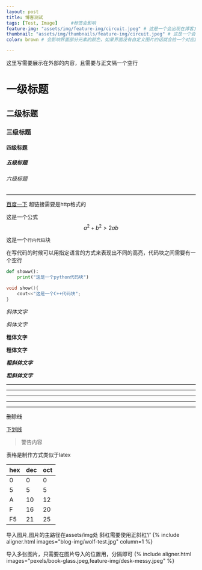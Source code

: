 ```yaml
---
layout: post
title: 博客测试
tags: [Test, Image]     #标签会影响
feature-img: "assets/img/feature-img/circuit.jpeg" # 这是一个会出现在博客文章内部的图片
thumbnail: "assets/img/thumbnails/feature-img/circuit.jpeg" # 这是一个会出现在博客外部的图片
color: brown # 会影响界面部分元素的颜色，如果界面没有自定义图片的话就会给一个对应颜色的图片

---
```


这里写需要展示在外部的内容，且需要与正文隔一个空行

# 一级标题
## 二级标题
### 三级标题
#### 四级标题
##### 五级标题
###### 六级标题
---

[百度一下](https://www.baidu.com) 超链接需要是http格式的

这是一个公式 $$ a^2+b^2 > 2ab $$

这是一个`行内代码`块

在写代码的时候可以用指定语言的方式来表现出不同的高亮，代码块之间需要有一个空行
```python
def showw():
    print("这是一个python代码块")
```

```c++
void show(){
    cout<<"这是一个C++代码块";
}
```

*斜体文字*

_斜体文字_

**粗体文字**

__粗体文字__

***粗斜体文字***

___粗斜体文字___


***
* * *
******
- - -
------

~~删除线~~

<u>下划线</u>

> 警告内容

表格是制作方式类似于latex

| hex | dec | oct |
| -   | -   | -   |
| 0   | 0   | 0   |
| 5   | 5   | 5   |
| A   | 10  | 12  |
| F   | 16  | 20  |
| F5  | 21  | 25  |

导入图片,图片的主路径在assets/img处 斜杠需要使用正斜杠‘/’
{% include aligner.html images="blog-img/wolf-test.jpg" column=1 %}

导入多张图片，只需要在图片导入的位置用，分隔即可
{% include aligner.html images="pexels/book-glass.jpeg,feature-img/desk-messy.jpeg" %}